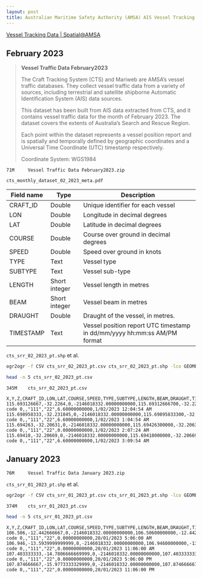 ```yaml
---
layout: post
title: Australian Maritime Safety Authority (AMSA) AIS Vessel Tracking Data
---
```


[Vessel Tracking Data \| Spatial@AMSA](https://www.operations.amsa.gov.au/Spatial/DataServices/DigitalData)

## February 2023

> **Vessel Traffic Data February2023**
>
> The Craft Tracking System (CTS) and Mariweb are AMSA’s vessel traffic
> databases. They collect vessel traffic data from a variety of sources, including
> terrestrial and satellite shipborne Automatic Identification System (AIS) data
> sources.
>
> This dataset has been built from AIS data extracted from CTS, and it contains vessel
> traffic data for the month of February 2023. The dataset covers the extents of
> Australia’s Search and Rescue Region.
>
> Each point within the dataset represents a vessel position report and is spatially and
> temporally defined by geographic coordinates and a Universal Time Coordinate
> (UTC) timestamp respectively.
>
> Coordinate System: WGS1984

```
71M     Vessel Traffic Data February2023.zip
```

`cts_monthly_dataset_02_2023_meta.pdf`

<table>
<thead>
  <tr>
    <th>Field name</th>
    <th>Type</th>
    <th>Description</th>
  </tr>
</thead>
<tbody>
  <tr>
    <td>CRAFT_ID</td>
    <td>Double</td>
    <td>Unique identifier for each vessel</td>
  </tr>
  <tr>
    <td>LON</td>
    <td>Double</td>
    <td>Longitude in decimal degrees</td>
  </tr>
  <tr>
    <td>LAT</td>
    <td>Double</td>
    <td>Latitude in decimal degrees</td>
  </tr>
  <tr>
    <td>COURSE</td>
    <td>Double</td>
    <td>Course over ground in decimal degrees</td>
  </tr>
  <tr>
    <td>SPEED</td>
    <td>Double</td>
    <td>Speed over ground in knots</td>
  </tr>
  <tr>
    <td>TYPE</td>
    <td>Text</td>
    <td>Vessel type</td>
  </tr>
  <tr>
    <td>SUBTYPE</td>
    <td>Text</td>
    <td>Vessel sub-type</td>
  </tr>
  <tr>
    <td>LENGTH</td>
    <td>Short integer</td>
    <td>Vessel length in metres</td>
  </tr>
  <tr>
    <td>BEAM</td>
    <td>Short integer</td>
    <td>Vessel beam in metres</td>
  </tr>
  <tr>
    <td>DRAUGHT</td>
    <td>Double</td>
    <td>Draught of the vessel, in metres.</td>
  </tr>
  <tr>
    <td>TIMESTAMP</td>
    <td>Text</td>
    <td>Vessel position report UTC timestamp in dd/mm/yyyy hh:mm:ss AM/PM format</td>
  </tr>
</tbody>
</table>

`cts_srr_02_2023_pt.shp` et al.

```bash
ogr2ogr -f CSV cts_srr_02_2023_pt.csv cts_srr_02_2023_pt.shp -lco GEOMETRY=AS_XYZ
```

```bash
head -n 5 cts_srr_02_2023_pt.csv
```

```
345M    cts_srr_02_2023_pt.csv
```

```
X,Y,Z,CRAFT_ID,LON,LAT,COURSE,SPEED,TYPE,SUBTYPE,LENGTH,BEAM,DRAUGHT,TIMESTAMP
115.693126667,-32.2264,0,-2146018332.00000000000,115.69312666700,-32.22640000000,354.50000000000,0.00000000000,unknown code 0,,"111","22",6.60000000000,1/02/2023 12:04:54 AM
115.698958333,-32.231845,0,-2146018332.00000000000,115.69895833300,-32.23184500000,302.80000000000,0.40000000000,unknown code 0,,"111","22",6.60000000000,1/02/2023 1:04:54 AM
115.694263,-32.20631,0,-2146018332.00000000000,115.69426300000,-32.20631000000,173.20000000000,0.50000000000,unknown code 0,,"111","22",0.00000000000,1/02/2023 2:07:24 AM
115.69418,-32.20669,0,-2146018332.00000000000,115.69418000000,-32.20669000000,181.10000000000,0.10000000000,unknown code 0,,"111","22",6.60000000000,1/02/2023 3:09:54 AM
```

## January 2023

```
76M     Vessel Traffic Data January 2023.zip
```

`cts_srr_01_2023_pt.shp` et al.

```bash
ogr2ogr -f CSV cts_srr_01_2023_pt.csv cts_srr_01_2023_pt.shp -lco GEOMETRY=AS_XYZ
```

```
374M    cts_srr_01_2023_pt.csv
```

```bash
head -n 5 cts_srr_01_2023_pt.csv
```

```
X,Y,Z,CRAFT_ID,LON,LAT,COURSE,SPEED,TYPE,SUBTYPE,LENGTH,BEAM,DRAUGHT,TIMESTAMP
106.506,-12.442666667,0,-2146018332.00000000000,106.50600000000,-12.44266666670,0.00000000000,0.00000000000,unknown code 0,,"111","22",0.00000000000,20/01/2023 5:06:00 AM
106.946,-13.5939999999999,0,-2146018332.00000000000,106.94600000000,-13.59400000000,0.00000000000,0.00000000000,unknown code 0,,"111","22",0.00000000000,20/01/2023 11:06:00 AM
107.403333333,-14.7806666669999,0,-2146018332.00000000000,107.40333333300,-14.78066666670,0.00000000000,0.00000000000,unknown code 0,,"111","22",0.00000000000,20/01/2023 5:06:00 PM
107.874666667,-15.9773333329999,0,-2146018332.00000000000,107.87466666700,-15.97733333330,0.00000000000,0.00000000000,unknown code 0,,"111","22",0.00000000000,20/01/2023 11:06:00 PM
```